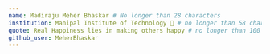 ```yaml
---
name: Madiraju Meher Bhaskar # No longer than 28 characters
institution: Manipal Institute of Technology 🚩 # no longer than 58 characters
quote: Real Happiness lies in making others happy # no longer than 100 characters, avoid using quotes(") to guarantee the format remains the same.
github_user: MeherBhaskar
---
```

